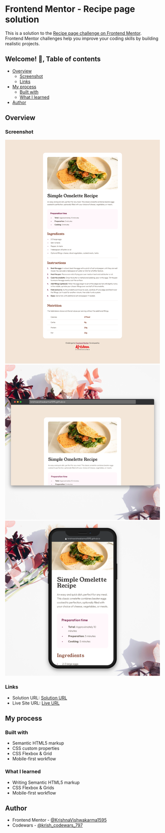 # Frontend Mentor - Recipe page solution

This is a solution to the [Recipe page challenge on Frontend Mentor](https://www.frontendmentor.io/challenges/recipe-page-KiTsR8QQKm). Frontend Mentor challenges help you improve your coding skills by building realistic projects.

## Welcome! 👋, Table of contents

- [Overview](#overview)  
  - [Screenshot](#screenshot)
  - [Links](#links)
- [My process](#my-process)
  - [Built with](#built-with)
  - [What I learned](#what-i-learned)  
- [Author](#author)

## Overview

### Screenshot

![](./assets/images/screenshot-full-page.png)
![](./assets/images/screenshot-desktop.png)
![](./assets/images/screenshot-mobile.png)

### Links

- Solution URL: [Solution URL](https://www.frontendmentor.io/solutions/responsive-recipe-page-solution-PRv1pJWnV1)
- Live Site URL: [Live URL](https://krishnavishwakarma1595.github.io/frontend-mentor/Newbie/recipe-page/)

## My process

### Built with

- Semantic HTML5 markup
- CSS custom properties
- CSS Flexbox & Grid
- Mobile-first workflow

### What I learned

- Writing Semantic HTML5 markup
- CSS Flexbox & Grids
- Mobile-first workflow

## Author

- Frontend Mentor - [@KrishnaVishwakarma1595](https://www.frontendmentor.io/profile/KrishnaVishwakarma1595)
- Codewars - [@krish_codewars_797](https://www.codewars.com/users/krish_codewars_797)
